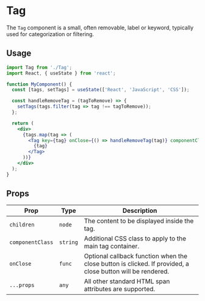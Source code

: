 # Tag

The `Tag` component is a small, often removable, label or keyword, typically used for categorization or filtering.

## Usage

```jsx
import Tag from './Tag';
import React, { useState } from 'react';

function MyComponent() {
  const [tags, setTags] = useState(['React', 'JavaScript', 'CSS']);

  const handleRemoveTag = (tagToRemove) => {
    setTags(tags.filter(tag => tag !== tagToRemove));
  };

  return (
    <div>
      {tags.map(tag => (
        <Tag key={tag} onClose={() => handleRemoveTag(tag)} componentClass="my-custom-tag">
          {tag}
        </Tag>
      ))}
    </div>
  );
}
```

## Props

| Prop           | Type     | Description                                     |
| -------------- | -------- | ----------------------------------------------- |
| `children`       | `node`   | The content to be displayed inside the tag.     |
| `componentClass` | `string` | Additional CSS class to apply to the main tag container. |
| `onClose`        | `func`   | Optional callback function when the close button is clicked. If provided, a close button will be rendered. |
| `...props`     | `any`    | All other standard HTML span attributes are supported. |
